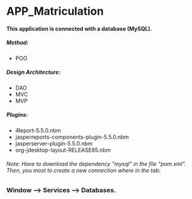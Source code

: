 # APP_Matriculation
#### This application is connected with a database (MySQL).
##### Method:
- POO
##### Design Architecture:
- DAO
- MVC
- MVP
##### Plugins:
- iReport-5.5.0.nbm
- jasperreports-components-plugin-5.5.0.nbm
- jasperserver-plugin-5.5.0.nbm
- org-jdesktop-layout-RELEASE65.nbm
###### Note: Have to download the dependency "mysql" in the file "pom.xml". Then, you most to create a new connection where in the tab: 
### Window --> Services --> Databases.
